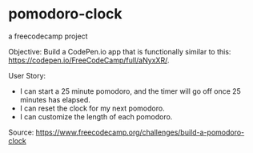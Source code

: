# pomodoro-clock
a freecodecamp project

Objective: Build a CodePen.io app that is functionally similar to this: https://codepen.io/FreeCodeCamp/full/aNyxXR/.

User Story: 
- I can start a 25 minute pomodoro, and the timer will go off once 25 minutes has elapsed.
- I can reset the clock for my next pomodoro.
- I can customize the length of each pomodoro.

Source: https://www.freecodecamp.org/challenges/build-a-pomodoro-clock

